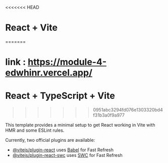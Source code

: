 <<<<<<< HEAD
# React + Vite
=======
# link : https://module-4-edwhinr.vercel.app/

# React + TypeScript + Vite
>>>>>>> 0951abc3294fd076e1303320bd4f31b3a0f9a977

This template provides a minimal setup to get React working in Vite with HMR and some ESLint rules.

Currently, two official plugins are available:

- [@vitejs/plugin-react](https://github.com/vitejs/vite-plugin-react/blob/main/packages/plugin-react/README.md) uses [Babel](https://babeljs.io/) for Fast Refresh
- [@vitejs/plugin-react-swc](https://github.com/vitejs/vite-plugin-react-swc) uses [SWC](https://swc.rs/) for Fast Refresh
